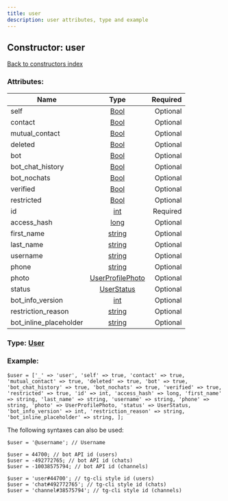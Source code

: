 ```yaml
---
title: user
description: user attributes, type and example
---
```

## Constructor: user  
[Back to constructors index](index.md)



### Attributes:

| Name     |    Type       | Required |
|----------|:-------------:|---------:|
|self|[Bool](../types/Bool.md) | Optional|
|contact|[Bool](../types/Bool.md) | Optional|
|mutual\_contact|[Bool](../types/Bool.md) | Optional|
|deleted|[Bool](../types/Bool.md) | Optional|
|bot|[Bool](../types/Bool.md) | Optional|
|bot\_chat\_history|[Bool](../types/Bool.md) | Optional|
|bot\_nochats|[Bool](../types/Bool.md) | Optional|
|verified|[Bool](../types/Bool.md) | Optional|
|restricted|[Bool](../types/Bool.md) | Optional|
|id|[int](../types/int.md) | Required|
|access\_hash|[long](../types/long.md) | Optional|
|first\_name|[string](../types/string.md) | Optional|
|last\_name|[string](../types/string.md) | Optional|
|username|[string](../types/string.md) | Optional|
|phone|[string](../types/string.md) | Optional|
|photo|[UserProfilePhoto](../types/UserProfilePhoto.md) | Optional|
|status|[UserStatus](../types/UserStatus.md) | Optional|
|bot\_info\_version|[int](../types/int.md) | Optional|
|restriction\_reason|[string](../types/string.md) | Optional|
|bot\_inline\_placeholder|[string](../types/string.md) | Optional|



### Type: [User](../types/User.md)


### Example:

```
$user = ['_' => 'user', 'self' => true, 'contact' => true, 'mutual_contact' => true, 'deleted' => true, 'bot' => true, 'bot_chat_history' => true, 'bot_nochats' => true, 'verified' => true, 'restricted' => true, 'id' => int, 'access_hash' => long, 'first_name' => string, 'last_name' => string, 'username' => string, 'phone' => string, 'photo' => UserProfilePhoto, 'status' => UserStatus, 'bot_info_version' => int, 'restriction_reason' => string, 'bot_inline_placeholder' => string, ];
```  

The following syntaxes can also be used:

```
$user = '@username'; // Username

$user = 44700; // bot API id (users)
$user = -492772765; // bot API id (chats)
$user = -10038575794; // bot API id (channels)

$user = 'user#44700'; // tg-cli style id (users)
$user = 'chat#492772765'; // tg-cli style id (chats)
$user = 'channel#38575794'; // tg-cli style id (channels)
```